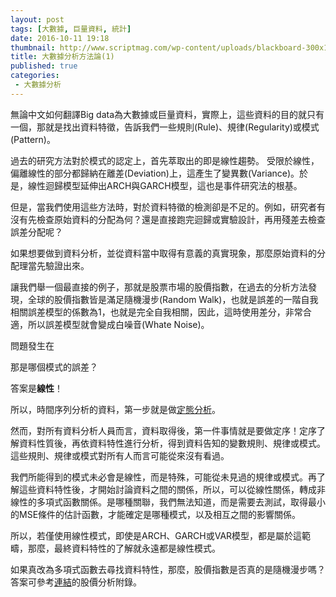 ```yaml
---
layout: post
tags: [大數據, 巨量資料, 統計] 
date: 2016-10-11 19:18
thumbnail: http://www.scriptmag.com/wp-content/uploads/blackboard-300x171.jpg
title: 大數據分析方法論(1)
published: true
categories:
 - 大數據分析
---
```


無論中文如何翻譯Big data為大數據或巨量資料，實際上，這些資料的目的就只有一個，那就是找出資料特徵，告訴我們一些規則(Rule)、規律(Regularity)或模式(Pattern)。

過去的研究方法對於模式的認定上，首先萃取出的即是線性趨勢。 受限於線性，偏離線性的部分都歸納在離差(Deviation)上，這產生了變異數(Variance)。於是，線性迴歸模型延伸出ARCH與GARCH模型，這也是事件研究法的根基。

<!--more-->

但是，當我們使用這些方法時，對於資料特徵的檢測卻是不足的。例如，研究者有沒有先檢查原始資料的分配為何？還是直接跑完迴歸或實驗設計，再用殘差去檢查誤差分配呢？

如果想要做到資料分析，並從資料當中取得有意義的真實現象，那麼原始資料的分配理當先驗證出來。

讓我們舉一個最直接的例子，那就是股票市場的股價指數，在過去的分析方法發現，全球的股價指數皆是滿足隨機漫步(Random Walk)，也就是誤差的一階自我相關誤差模型的係數為1，也就是完全自我相關，因此，這時使用差分，非常合適，所以誤差模型就會變成白噪音(Whate Noise)。

問題發生在

那是哪個模式的誤差？

答案是**線性**！

所以，時間序列分析的資料，第一步就是做[定態分析](http://econcloud.blogspot.tw/2016/09/blog-post.html)。

然而，對所有資料分析人員而言，資料取得後，第一件事情就是要做定序！定序了解資料性質後，再依資料特性進行分析，得到資料告知的變數規則、規律或模式。這些規則、規律或模式對所有人而言可能從來沒有看過。

我們所能得到的模式未必會是線性，而是特殊，可能從未見過的規律或模式。再了解這些資料特性後，才開始討論資料之間的關係，所以，可以從線性關係，轉成非線性的多項式函數關係。是哪種關聯，我們無法知道，而是需要去測試，取得最小的MSE條件的估計函數，才能確定是哪種模式，以及相互之間的影響關係。

所以，若僅使用線性模式，即使是ARCH、GARCH或VAR模型，都是屬於這範疇，那麼，最終資料特性的了解就永遠都是線性模式。

如果真改為多項式函數去尋找資料特性，那麼，股價指數是否真的是隨機漫步嗎？
答案可參考[連結](https://www.researchgate.net/publication/278392846_juliangziliaofenxifangfajiexi_Big_Data_Analysis_Method_of_the_Traditional_Chinese_Edition)的股價分析附錄。
